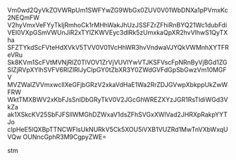 Vm0wd2QyVkZOVWRpUm1SWFYwZG9WbGx0ZUV0V01WbDNXa1pPVmxKc2NEQmFW
V2hyVmxVeFYyTkljRmhoCk1rMHhWakJhUzJSSFZrZFhiRnBYQ21Wc1dubFdi
VEI0VXpGSmVWUnJiR2xTYlZKWVEyc3dlRk5zUmxkaQpXR2hvVlhwS1QyTXha
SFZTYkdScFVteHdXVkV5TVV0V01VcHhWR3hvVndwaVJYQkVWMnhXYTFReVRu
Sk8KVm1ScFVtMVNjRlZ0TlVOV1ZrVjVUVlYwVTJKSFVscFpNRnByVjBGd1ZG
SlZjRVpXYlhSVFV6RlZlRlJyClpGY0tZbXR3Y0ZWdGVFdGpSbGwzVm10MGFV
MVZWalZVVmxwcllXeGFjbGRzV2xkaVdHaE1Wa2RrZDJGVwpXbkppUkZwWFRW
WktTMXBWV2xKbFJsSnlDbGRyTkV0V2JGcGhWREZXYzJGR1RsTldiWGd3VkZa
ak1XSkcKV25SbFJFSllWMGhDZWxaV1dsZFhSVGxXWlVad2JHRXpRakpYYTJo
clpHeE5lQXBpTTNCWFlsUkNURkV5Ck5XOU5iVXB1VUZRd1MwTnVXbWxqUVQw
OUNncGphR3M9CgpyZWE=

stm